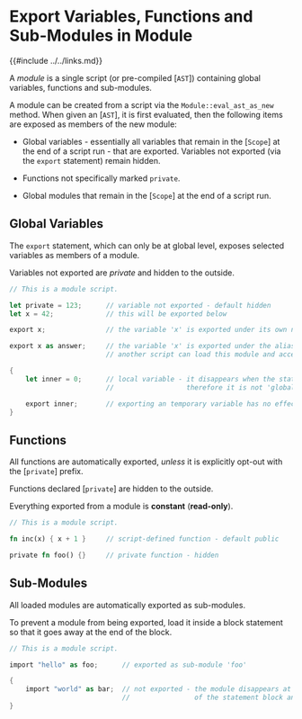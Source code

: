 Export Variables, Functions and Sub-Modules in Module
===================================================

{{#include ../../links.md}}

A _module_ is a single script (or pre-compiled [`AST`]) containing global variables, functions and sub-modules.

A module can be created from a script via the `Module::eval_ast_as_new` method. When given an [`AST`],
it is first evaluated, then the following items are exposed as members of the new module:

* Global variables - essentially all variables that remain in the [`Scope`] at the end of a script run - that are exported. Variables not exported (via the `export` statement) remain hidden.

* Functions not specifically marked `private`.

* Global modules that remain in the [`Scope`] at the end of a script run.


Global Variables
----------------

The `export` statement, which can only be at global level, exposes selected variables as members of a module.

Variables not exported are _private_ and hidden to the outside.

```rust
// This is a module script.

let private = 123;      // variable not exported - default hidden
let x = 42;             // this will be exported below

export x;               // the variable 'x' is exported under its own name

export x as answer;     // the variable 'x' is exported under the alias 'answer'
                        // another script can load this module and access 'x' as 'module::answer'

{
    let inner = 0;      // local variable - it disappears when the statement block ends,
                        //                  therefore it is not 'global' and is not exported

    export inner;       // exporting an temporary variable has no effect
}
```


Functions
---------

All functions are automatically exported, _unless_ it is explicitly opt-out with the [`private`] prefix.

Functions declared [`private`] are hidden to the outside.

Everything exported from a module is **constant** (**read-only**).

```rust
// This is a module script.

fn inc(x) { x + 1 }     // script-defined function - default public

private fn foo() {}     // private function - hidden
```


Sub-Modules
-----------

All loaded modules are automatically exported as sub-modules.

To prevent a module from being exported, load it inside a block statement so that it goes away at the
end of the block.

```rust
// This is a module script.

import "hello" as foo;      // exported as sub-module 'foo'

{
    import "world" as bar;  // not exported - the module disappears at the end
                            //                of the statement block and is not 'global'
}
```
